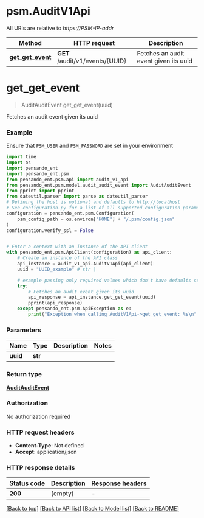 # psm.AuditV1Api

All URIs are relative to *https://PSM-IP-addr*

Method | HTTP request | Description
------------- | ------------- | -------------
[**get_get_event**](AuditV1Api.md#get_get_event) | **GET** /audit/v1/events/{UUID} | Fetches an audit event given its uuid


# **get_get_event**
> AuditAuditEvent get_get_event(uuid)

Fetches an audit event given its uuid

### Example

Ensure that `PSM_USER` and `PSM_PASSWORD` are set in your environment

```python
import time
import os
import pensando_ent
import pensando_ent.psm
from pensando_ent.psm.api import audit_v1_api
from pensando_ent.psm.model.audit_audit_event import AuditAuditEvent
from pprint import pprint
from dateutil.parser import parse as dateutil_parser
# Defining the host is optional and defaults to http://localhost
# See configuration.py for a list of all supported configuration parameters.
configuration = pensando_ent.psm.Configuration(
    psm_config_path = os.environ["HOME"] + "/.psm/config.json"
)
configuration.verify_ssl = False


# Enter a context with an instance of the API client
with pensando_ent.psm.ApiClient(configuration) as api_client:
    # Create an instance of the API class
    api_instance = audit_v1_api.AuditV1Api(api_client)
    uuid = "UUID_example" # str | 

    # example passing only required values which don't have defaults set
    try:
        # Fetches an audit event given its uuid
        api_response = api_instance.get_get_event(uuid)
        pprint(api_response)
    except pensando_ent.psm.ApiException as e:
        print("Exception when calling AuditV1Api->get_get_event: %s\n" % e)

```

### Parameters

Name | Type | Description  | Notes
------------- | ------------- | ------------- | -------------
 **uuid** | **str**|  |

### Return type

[**AuditAuditEvent**](AuditAuditEvent.md)

### Authorization

No authorization required

### HTTP request headers

 - **Content-Type**: Not defined
 - **Accept**: application/json

### HTTP response details
| Status code | Description | Response headers |
|-------------|-------------|------------------|
**200** | (empty) |  -  |

[[Back to top]](#) [[Back to API list]](../README.md#documentation-for-api-endpoints) [[Back to Model list]](../README.md#documentation-for-models) [[Back to README]](../README.md)

